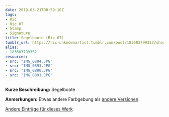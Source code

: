 ```yaml
---
date: 2019-03-21T08:59:10Z
tags:
- Ric
- Ric 07
- Stamp
- Signature
title: Segelboote (Ric 07)
tumblr_url: https://ric-unknownartist.tumblr.com/post/183603799352/short-description-sailing-boats-notes-slightly
alias:
- 183603799352
resources:
- src: "IMG_0894.JPG"
- src: "IMG_0893.JPG"
- src: "IMG_0890.JPG"
- src: "IMG_0891.JPG"
---
```


**Kurze Beschreibung:** Segelboote

**Anmerkungen:** Etwas andere Farbgebung als [andere Versionen](/tags/Ric-07).

[Andere Einträge für dieses Werk](/tags/Ric-07)
